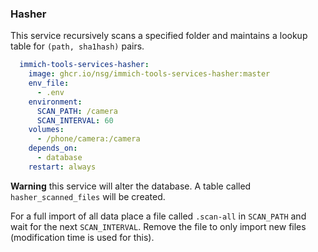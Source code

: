 ### Hasher

This service recursively scans a specified folder and maintains a lookup table for `(path, sha1hash)` pairs.

```yaml
  immich-tools-services-hasher:
    image: ghcr.io/nsg/immich-tools-services-hasher:master
    env_file:
      - .env
    environment:
      SCAN_PATH: /camera
      SCAN_INTERVAL: 60
    volumes:
      - /phone/camera:/camera
    depends_on:
      - database
    restart: always
```

**Warning** this service will alter the database. A table called `hasher_scanned_files` will be created.

For a full import of all data place a file called `.scan-all` in `SCAN_PATH` and wait for the next `SCAN_INTERVAL`. Remove the file to only import new files (modification time is used for this).
